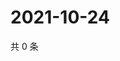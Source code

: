 # 2021-10-24

共 0 条

<!-- BEGIN WEIBO -->
<!-- 最后更新时间 Sun Oct 24 2021 22:10:16 GMT+0800 (China Standard Time) -->

<!-- END WEIBO -->
